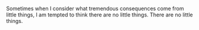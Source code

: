 Sometimes when I consider what tremendous consequences come from little things, I am tempted to think there are no little things.
There are no little things.
